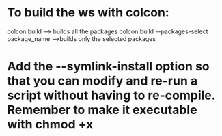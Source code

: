 # To build the ws with colcon:
colcon build --> builds all the packages
colcon build --packages-select package_name -->builds only the selected packages

# Add the --symlink-install option so that you can modify and re-run a script without having to re-compile. Remember to make it executable with chmod +x
